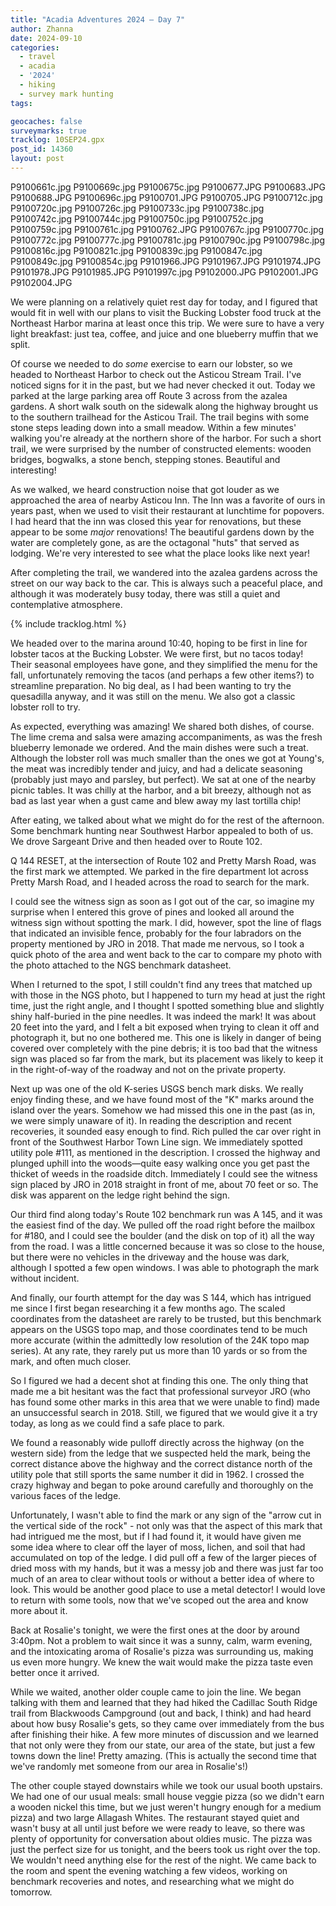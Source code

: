 ```yaml
---
title: "Acadia Adventures 2024 – Day 7"
author: Zhanna
date: 2024-09-10
categories: 
  - travel
  - acadia
  - '2024'
  - hiking
  - survey mark hunting
tags:

geocaches: false
surveymarks: true
tracklog: 10SEP24.gpx
post_id: 14360
layout: post
---
```


P9100661c.jpg
P9100669c.jpg
P9100675c.jpg
P9100677.JPG
P9100683.JPG
P9100688.JPG
P9100696c.jpg
P9100701.JPG
P9100705.JPG
P9100712c.jpg
P9100720c.jpg
P9100726c.jpg
P9100733c.jpg
P9100738c.jpg
P9100742c.jpg
P9100744c.jpg
P9100750c.jpg
P9100752c.jpg
P9100759c.jpg
P9100761c.jpg
P9100762.JPG
P9100767c.jpg
P9100770c.jpg
P9100772c.jpg
P9100777c.jpg
P9100781c.jpg
P9100790c.jpg
P9100798c.jpg
P9100816c.jpg
P9100821c.jpg
P9100839c.jpg
P9100847c.jpg
P9100849c.jpg
P9100854c.jpg
P9101966.JPG
P9101967.JPG
P9101974.JPG
P9101978.JPG
P9101985.JPG
P9101997c.jpg
P9102000.JPG
P9102001.JPG
P9102004.JPG

We were planning on a relatively quiet rest day for today, and I figured that would fit in well with our plans to visit the Bucking Lobster food truck at the Northeast Harbor marina at least once this trip. We were sure to have a very light breakfast: just tea, coffee, and juice and one blueberry muffin that we split. 

Of course we needed to do _some_ exercise to earn our lobster, so we headed to Northeast Harbor to check out the Asticou Stream Trail.  I've noticed signs for it in the past, but we had never checked it out. Today we parked at the large parking area off Route 3 across from the azalea gardens. A short walk south on the sidewalk along the highway brought us to the southern trailhead for the Asticou Trail. The trail begins with some stone steps leading down into a small meadow. Within a few minutes' walking you're already at the northern shore of the harbor. For such a short trail, we were surprised by the number of constructed elements: wooden bridges, bogwalks, a stone bench, stepping stones. Beautiful and interesting! 

As we walked, we heard construction noise that got louder as we approached the area of nearby Asticou Inn. The Inn was a favorite of ours in years past, when we used to visit their restaurant at lunchtime for popovers. I had heard that the inn was closed this year for renovations, but these appear to be some _major_ renovations! The beautiful gardens down by the water are completely gone, as are the octagonal "huts" that served as lodging. We're very interested to see what the place looks like next year!

After completing the trail, we wandered into the azalea gardens across the street on our way back to the car. This is always such a peaceful place, and although it was moderately busy today, there was still a quiet and contemplative atmosphere. 

{% include tracklog.html %}

We headed over to the marina around 10:40, hoping to be first in line for lobster tacos at the Bucking Lobster. We were first, but no tacos today! Their seasonal employees have gone, and they simplified the menu for the fall, unfortunately removing the tacos (and perhaps a few other items?) to streamline preparation. No big deal, as I had been wanting to try the quesadilla anyway, and it was still on the menu. We also got a classic lobster roll to try.

As expected, everything was amazing! We shared both dishes, of course. The lime crema and salsa were amazing accompaniments, as was the fresh blueberry lemonade we ordered. And the main dishes were such a treat. Although the lobster roll was much smaller than the ones we got at Young's, the meat was incredibly tender and juicy, and had a delicate seasoning (probably just mayo and parsley, but perfect). We sat at one of the nearby picnic tables. It was chilly at the harbor, and a bit breezy, although not as bad as last year when a gust came and blew away my last tortilla chip!

After eating, we talked about what we might do for the rest of the afternoon. Some benchmark hunting near Southwest Harbor appealed to both of us. We drove Sargeant Drive and then headed over to Route 102.

Q 144 RESET, at the intersection of Route 102 and Pretty Marsh Road, was the first mark we attempted. We parked in the fire department lot across Pretty Marsh Road, and I headed across the road to search for the mark. 
  
I could see the witness sign as soon as I got out of the car, so imagine my surprise when I entered this grove of pines and looked all around the witness sign without spotting the mark. I did, however, spot the line of flags that indicated an invisible fence, probably for the four labradors on the property mentioned by JRO in 2018. That made me nervous, so I took a quick photo of the area and went back to the car to compare my photo with the photo attached to the NGS benchmark datasheet.

When I returned to the spot, I still couldn't find any trees that matched up with those in the NGS photo, but I happened to turn my head at just the right time, just the right angle, and I thought I spotted something blue and slightly shiny half-buried in the pine needles. It was indeed the mark! It was about 20 feet into the yard, and I felt a bit exposed when trying to clean it off and photograph it, but no one bothered me. This one is likely in danger of being covered over completely with the pine debris; it is too bad that the witness sign was placed so far from the mark, but its placement was likely to keep it in the right-of-way of the roadway and not on the private property.

Next up was one of the old K-series USGS bench mark disks. We really enjoy finding these, and we have found most of the "K" marks around the island over the years. Somehow we had missed this one in the past (as in, we were simply unaware of it). In reading the description and recent recoveries, it sounded easy enough to find. Rich pulled the car over right in front of the Southwest Harbor Town Line sign. We immediately spotted utility pole #111, as mentioned in the description. I crossed the highway and plunged uphill into the woods—quite easy walking once you get past the thicket of weeds in the roadside ditch. Immediately I could see the witness sign placed by JRO in 2018 straight in front of me, about 70 feet or so. The disk was apparent on the ledge right behind the sign. 

Our third find along today's Route 102 benchmark run was A 145, and it was the easiest find of the day. We pulled off the road right before the mailbox for #180, and I could see the boulder (and the disk on top of it) all the way from the road. I was a little concerned because it was so close to the house, but there were no vehicles in the driveway and the house was dark, although I spotted a few open windows. I was able to photograph the mark without incident.

And finally, our fourth attempt for the day was S 144, which has intrigued me since I first began researching it a few months ago. The scaled coordinates from the datasheet are rarely to be trusted, but this benchmark appears on the USGS topo map, and those coordinates tend to be much more accurate (within the admittedly low resolution of the 24K topo map series). At any rate, they rarely put us more than 10 yards or so from the mark, and often much closer.   
  
So I figured we had a decent shot at finding this one. The only thing that made me a bit hesitant was the fact that professional surveyor JRO (who has found some other marks in this area that we were unable to find) made an unsuccessful search in 2018. Still, we figured that we would give it a try today, as long as we could find a safe place to park.

We found a reasonably wide pulloff directly across the highway (on the western side) from the ledge that we suspected held the mark, being the correct distance above the highway and the correct distance north of the utility pole that still sports the same number it did in 1962. I crossed the crazy highway and began to poke around carefully and thoroughly on the various faces of the ledge.

Unfortunately, I wasn't able to find the mark or any sign of the "arrow cut in the vertical side of the rock" - not only was that the aspect of this mark that had intrigued me the most, but if I had found it, it would have given me some idea where to clear off the layer of moss, lichen, and soil that had accumulated on top of the ledge. I did pull off a few of the larger pieces of dried moss with my hands, but it was a messy job and there was just far too much of an area to clear without tools or without a better idea of where to look. This would be another good place to use a metal detector! I would love to return with some tools, now that we've scoped out the area and know more about it.

Back at Rosalie's tonight, we were the first ones at the door by around 3:40pm. Not a problem to wait since it was a sunny, calm, warm evening, and the intoxicating aroma of Rosalie's pizza was surrounding us, making us even more hungry. We knew the wait would make the pizza taste even better once it arrived. 

While we waited, another older couple came to join the line. We began talking with them and learned that they had hiked the Cadillac South Ridge trail from Blackwoods Campground (out and back, I think) and had heard about how busy Rosalie's gets, so they came over immediately from the bus after finishing their hike. A few more minutes of discussion and we learned that not only were they from our state, our area of the state, but just a few towns down the line! Pretty amazing. (This is actually the second time that we've randomly met someone from our area in Rosalie's!)

The other couple stayed downstairs while we took our usual booth upstairs. We had one of our usual meals: small house veggie pizza (so we didn't earn a wooden nickel this time, but we just weren't hungry enough for a medium pizza) and two large Allagash Whites. The restaurant stayed quiet and wasn't busy at all until just before we were ready to leave, so there was plenty of opportunity for conversation about oldies music. The pizza was just the perfect size for us tonight, and the beers took us right over the top. We wouldn't need anything else for the rest of the night. We came back to the room and spent the evening watching a few videos, working on benchmark recoveries and notes, and researching what we might do tomorrow.